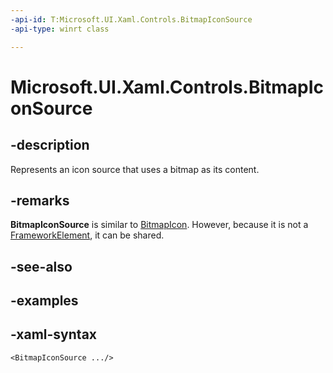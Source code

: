 ```yaml
---
-api-id: T:Microsoft.UI.Xaml.Controls.BitmapIconSource
-api-type: winrt class

---
```

<!-- Class syntax.
public class BitmapIconSource : IconSource, IconSource
-->

# Microsoft.UI.Xaml.Controls.BitmapIconSource



## -description

Represents an icon source that uses a bitmap as its content.



## -remarks

**BitmapIconSource** is similar to [BitmapIcon](/uwp/api/windows.ui.xaml.controls.bitmapicon). However, because it is not a [FrameworkElement](/uwp/api/windows.ui.xaml.frameworkelement), it can be shared.



## -see-also



## -examples



## -xaml-syntax

```xaml
<BitmapIconSource .../>
```



